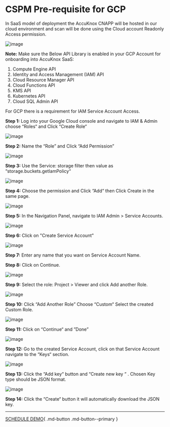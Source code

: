 # CSPM Pre-requisite for GCP

In SaaS model of deployment the AccuKnox CNAPP will be hosted in our cloud environment and scan will be done using the Cloud account Readonly Access permission.

![image](images/accuknox-architecture.png)

**Note:**
Make sure the Below API Library is enabled in your GCP Account for onboarding into AccuKnox SaaS:

1. Compute Engine API
2. Identity and Access Management (IAM) API
3. Cloud Resource Manager API
4. Cloud Functions API
5. KMS API
6. Kubernetes API
7. Cloud SQL Admin API

For GCP there is a requirement for IAM Service Account Access.

**Step 1:**  Log into your Google Cloud console and navigate to  IAM & Admin choose “Roles“ and Click “Create Role“

![image](images/gcp/gcp-0.png)

**Step 2:**  Name the “Role” and Click “Add Permission”

![image](images/gcp/gcp-1.png)

**Step 3:**  Use the Service: storage filter then value as “storage.buckets.getIamPolicy“

![image](images/gcp/gcp-2.png)

**Step 4:** Choose the permission and Click “Add“ then Click Create in the same page.

![image](images/gcp/gcp-3.png)

**Step 5:**  In the Navigation Panel, navigate to IAM Admin > Service Accounts.

![image](images/gcp/gcp-4.png)

**Step 6:** Click on "Create Service Account"

![image](images/gcp/gcp-5.png)

**Step 7:** Enter any name that you want on Service Account Name.

**Step 8:** Click on Continue.

![image](images/gcp/gcp-6.png)

**Step 9:** Select the role: Project > Viewer and click Add another Role.

![image](images/gcp/gcp-7.png)

**Step 10:** Click “Add Another Role” Choose “Custom“ Select the created Custom Role.

![image](images/gcp/gcp-8.png)

**Step 11:** Click on “Continue“ and ”Done”

![image](images/gcp/gcp-9.png)

**Step 12:** Go to the created Service Account, click on that Service Account navigate to the “Keys“ section.

![image](images/gcp/gcp-10.png)

**Step 13:** Click the “Add key“ button and “Create new key “ . Chosen Key type should be JSON format.

![image](images/gcp/gcp-11.png)

**Step 14:** Click the “Create“ button it will automatically download the JSON key.

- - -
[SCHEDULE DEMO](https://www.accuknox.com/contact-us){ .md-button .md-button--primary }
